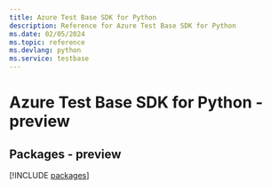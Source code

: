 ```yaml
---
title: Azure Test Base SDK for Python
description: Reference for Azure Test Base SDK for Python
ms.date: 02/05/2024
ms.topic: reference
ms.devlang: python
ms.service: testbase
---
```

# Azure Test Base SDK for Python - preview
## Packages - preview
[!INCLUDE [packages](test-base-index.md)]